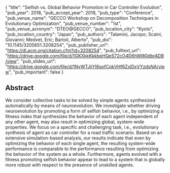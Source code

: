 {
  "title": "Selfish vs. Global Behavior Promotion in Car Controller Evolution",
  "pub_year": 2018,
  "pub_accept_year": 2018,
  "pub_type": "Conference",
  "pub_venue_name": "GECCO Workshop on Decomposition Techniques in Evolutionary Optimization",
  "pub_venue_number": "1st",
  "pub_venue_acronym": "DTEO@GECCO",
  "pub_location_city": "Kyoto",
  "pub_location_country": "Japan",
  "pub_authors": "Talamini, Jacopo; Scaini, Giovanni; Medvet, Eric; Bartoli, Alberto",
  "pub_doi": "10.1145/3205651.3208254",
  "pub_publisher_url": "https://dl.acm.org/citation.cfm?id=3208254",
  "pub_fulltext_url": "https://drive.google.com/file/d/1GKXkkKkkbeHQeS72cO4D6hWI80dbrADB/view",
  "pub_slides_url": "https://drive.google.com/file/d/1NyWTJiiYI6sofCokVHf6ZxlDxVYzdsNA/view",
  "pub_important": false
}

## Abstract
We consider collective tasks to be solved by simple agents synthesized automatically by means of neuroevolution. We investigate whether driving neuroevolution by promoting a form of selfish behavior, i.e., by optimizing a fitness index that synthesizes the behavior of each agent independent of any other agent, may also result in optimizing global, system-wide properties. We focus on a specific and challenging task, i.e., evolutionary synthesis of agent as car controller for a road traffic scenario. Based on an extensive simulation-based analysis, our results indicate that even by optimizing the behavior of each single agent, the resulting system-wide performance is comparable to the performance resulting from optimizing the behavior of the system as a whole. Furthermore, agents evolved with a fitness promoting selfish behavior appear to lead to a system that is globally more robust with respect to the presence of unskilled agents.
